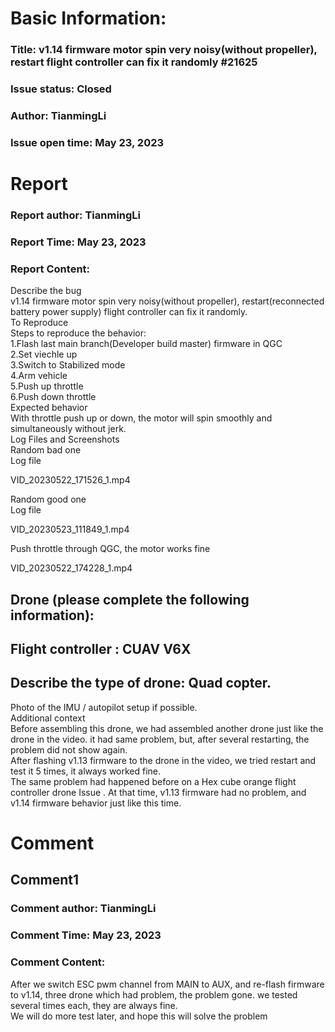 # Basic Information:
### Title:  v1.14 firmware motor spin very noisy(without propeller), restart flight controller can fix it randomly #21625 
### Issue status: Closed
### Author: TianmingLi
### Issue open time: May 23, 2023
# Report
### Report author: TianmingLi
### Report Time: May 23, 2023
### Report Content:   
Describe the bug  
v1.14 firmware motor spin very noisy(without propeller), restart(reconnected battery power supply) flight controller can fix it randomly.  
To Reproduce  
Steps to reproduce the behavior:  
1.Flash last main branch(Developer build master) firmware in QGC  
2.Set viechle up  
3.Switch to Stabilized mode  
4.Arm vehicle  
5.Push up throttle  
6.Push down throttle  
Expected behavior  
With throttle push up or down, the motor will spin smoothly and simultaneously without jerk.  
Log Files and Screenshots  
Random bad one  
Log file  
    
      
        
VID_20230522_171526_1.mp4      
      
Random good one  
Log file  
    
      
        
VID_20230523_111849_1.mp4      
      
Push throttle through QGC, the motor works fine  
    
      
        
VID_20230522_174228_1.mp4      
      
Drone (please complete the following information):  
-     
Flight controller : CUAV V6X    
-     
Describe the type of drone: Quad copter.    
-     
Photo of the IMU / autopilot setup if possible.    
Additional context  
Before assembling this drone, we had assembled another drone just like the drone in the video. it had same problem, but, after several  restarting, the problem did not show again.  
After flashing v1.13 firmware to the drone in the video, we tried restart and test it 5 times, it always worked fine.  
The same problem had happened before on a Hex cube orange flight controller drone Issue . At that time, v1.13 firmware  had no problem, and v1.14 firmware behavior just like this time.  

# Comment
## Comment1
### Comment author: TianmingLi
### Comment Time: May 23, 2023
### Comment Content:   
After we switch ESC pwm channel  from MAIN to AUX, and re-flash firmware to v1.14, three drone which had  problem, the problem gone. we tested several times each, they are always fine.   
We will do more test later, and hope this will solve the problem  

